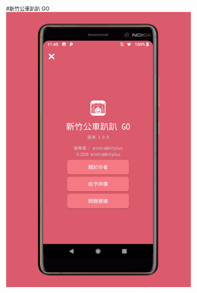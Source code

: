 #新竹公車趴趴 GO
![image](https://github.com/pmshkung/jhkapp/blob/master/Android/%E6%96%B0%E7%AB%B9%E5%85%AC%E8%BB%8A%E8%B6%B4%E8%B6%B4%20GO/P0.png)
